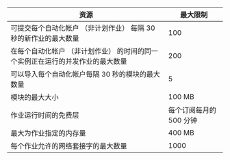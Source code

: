 | 资源 | 最大限制 |
| --- | --- |
| 可提交每个自动化帐户 （非计划作业） 每隔 30 秒的新作业的最大数量 |100 |
| 在每个自动化帐户 （非计划作业） 的时间的同一个实例正在运行的并发作业的最大数量 |200 |
| 可以导入每个自动化帐户每隔 30 秒的模块的最大数量 |5 |
| 模块的最大大小 |100 MB |
| 作业运行时间的免费层 |每个订阅每月的 500 分钟 |
| 最大为作业指定的内存量 |400 MB |
| 每个作业允许的网络套接字的最大数量 |1000 |

